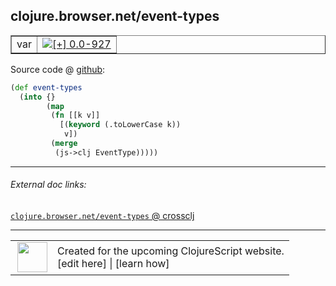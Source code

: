 ## clojure.browser.net/event-types



 <table border="1">
<tr>
<td>var</td>
<td><a href="https://github.com/cljsinfo/cljs-api-docs/tree/0.0-927"><img valign="middle" alt="[+] 0.0-927" title="Added in 0.0-927" src="https://img.shields.io/badge/+-0.0--927-lightgrey.svg"></a> </td>
</tr>
</table>









Source code @ [github](https://github.com/clojure/clojurescript/blob/r3115/src/cljs/clojure/browser/net.cljs#L21-L28):

```clj
(def event-types
  (into {}
        (map
         (fn [[k v]]
           [(keyword (.toLowerCase k))
            v])
         (merge
          (js->clj EventType)))))
```

<!--
Repo - tag - source tree - lines:

 <pre>
clojurescript @ r3115
└── src
    └── cljs
        └── clojure
            └── browser
                └── <ins>[net.cljs:21-28](https://github.com/clojure/clojurescript/blob/r3115/src/cljs/clojure/browser/net.cljs#L21-L28)</ins>
</pre>

-->

---



###### External doc links:

[`clojure.browser.net/event-types` @ crossclj](http://crossclj.info/fun/clojure.browser.net.cljs/event-types.html)<br>

---

 <table>
<tr><td>
<img valign="middle" align="right" width="48px" src="http://i.imgur.com/Hi20huC.png">
</td><td>
Created for the upcoming ClojureScript website.<br>
[edit here] | [learn how]
</td></tr></table>

[edit here]:https://github.com/cljsinfo/cljs-api-docs/blob/master/cljsdoc/clojure.browser.net/event-types.cljsdoc
[learn how]:https://github.com/cljsinfo/cljs-api-docs/wiki/cljsdoc-files

<!--

This information was too distracting to show to readers, but I'll leave it
commented here since it is helpful to:

- pretty-print the data used to generate this document
- and show how to retrieve that data



The API data for this symbol:

```clj
{:ns "clojure.browser.net",
 :name "event-types",
 :type "var",
 :source {:code "(def event-types\n  (into {}\n        (map\n         (fn [[k v]]\n           [(keyword (.toLowerCase k))\n            v])\n         (merge\n          (js->clj EventType)))))",
          :title "Source code",
          :repo "clojurescript",
          :tag "r3115",
          :filename "src/cljs/clojure/browser/net.cljs",
          :lines [21 28]},
 :full-name "clojure.browser.net/event-types",
 :full-name-encode "clojure.browser.net/event-types",
 :history [["+" "0.0-927"]]}

```

Retrieve the API data for this symbol:

```clj
;; from Clojure REPL
(require '[clojure.edn :as edn])
(-> (slurp "https://raw.githubusercontent.com/cljsinfo/cljs-api-docs/catalog/cljs-api.edn")
    (edn/read-string)
    (get-in [:symbols "clojure.browser.net/event-types"]))
```

-->

